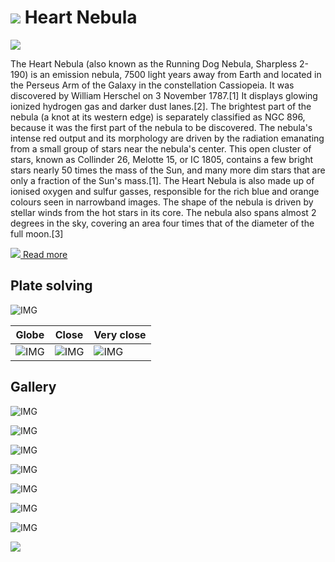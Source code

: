 # ![](..//Imaging//Common/pyl-tiny.png) Heart Nebula
![](..//Imaging//HD/Heart_Nebula+00+co.jpg)

The Heart Nebula (also known as the Running Dog Nebula, Sharpless 2-190) is an emission nebula, 7500 light years away from Earth and located in the Perseus Arm of the Galaxy in the constellation Cassiopeia. It was discovered by William Herschel on 3 November 1787.[1] It displays glowing ionized hydrogen gas and darker dust lanes.[2]. The brightest part of the nebula (a knot at its western edge) is separately classified as NGC 896, because it was the first part of the nebula to be discovered. The nebula's intense red output and its morphology are driven by the radiation emanating from a small group of stars near the nebula's center. This open cluster of stars, known as Collinder 26, Melotte 15, or IC 1805, contains a few bright stars nearly 50 times the mass of the Sun, and many more dim stars that are only a fraction of the Sun's mass.[1]. The Heart Nebula is also made up of ionised oxygen and sulfur gasses, responsible for the rich blue and orange colours seen in narrowband images. The shape of the nebula is driven by stellar winds from the hot stars in its core. The nebula also spans almost 2 degrees in the sky, covering an area four times that of the diameter of the full moon.[3]

[![](..//Imaging//Common/Wikipedia.png) Read more](https://en.wikipedia.org/wiki/Heart_Nebula)
## Plate solving 


![IMG](..//Imaging//HD/Heart_Nebula_Annotated.jpg)


| Globe | Close | Very close |
| ----- | ----- | ----- |
|![IMG](..//Imaging//HD/Heart_Nebula_Globe.jpg) |![IMG](..//Imaging//HD/Heart_Nebula_Close.jpg) |![IMG](..//Imaging//HD/Heart_Nebula_Closer.jpg) |

## Gallery
![IMG](..//Imaging//HD/Heart_Nebula+00+co.jpg) 

![IMG](..//Imaging//HD/Heart_Nebula+01+co.jpg) 

![IMG](..//Imaging//HD/Heart_Nebula+02+co.jpg) 

![IMG](..//Imaging//HD/Heart_Nebula+03+co.jpg) 

![IMG](..//Imaging//HD/Heart_Nebula+04+co.jpg) 

![IMG](..//Imaging//HD/Heart_Nebula+05+co.jpg) 

![IMG](..//Imaging//HD/Heart_Nebula+06+co.jpg) 

![](..//Imaging//HD/Heart_Nebula+00+bg.jpg)
